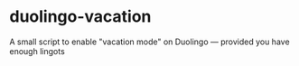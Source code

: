 # duolingo-vacation
A small script to enable "vacation mode" on Duolingo — provided you have enough lingots
